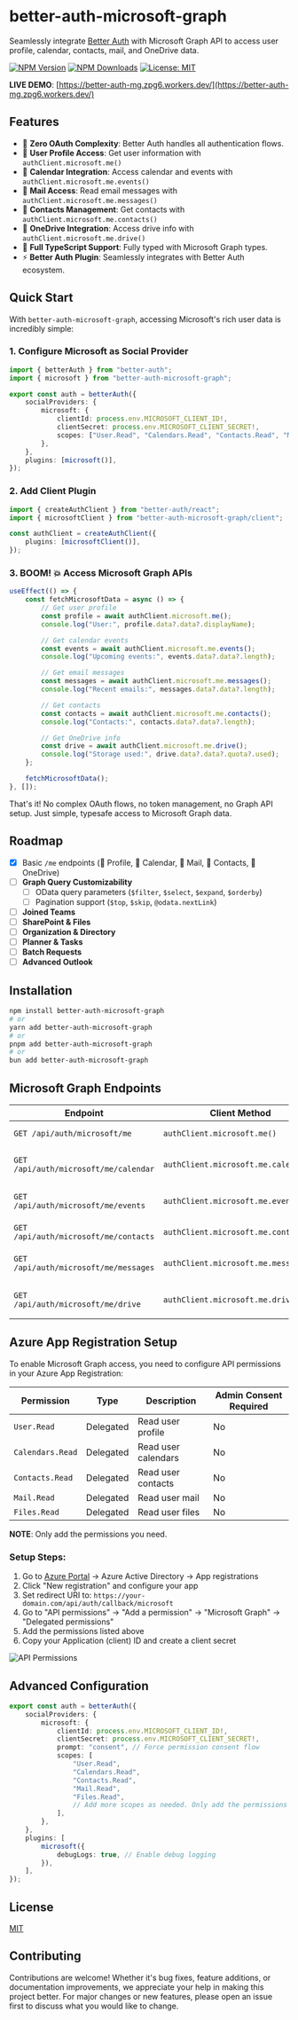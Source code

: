 # better-auth-microsoft-graph

Seamlessly integrate [Better Auth](https://github.com/better-auth/better-auth) with Microsoft Graph API to access user profile, calendar, contacts, mail, and OneDrive data.

[![NPM Version](https://img.shields.io/npm/v/better-auth-microsoft-graph)](https://www.npmjs.com/package/better-auth-microsoft-graph)
[![NPM Downloads](https://img.shields.io/npm/dt/better-auth-microsoft-graph)](https://www.npmjs.com/package/better-auth-microsoft-graph)
[![License: MIT](https://img.shields.io/npm/l/better-auth-microsoft-graph)](https://opensource.org/licenses/MIT)

**LIVE DEMO**: [https://better-auth-mg.zpg6.workers.dev/](https://better-auth-mg.zpg6.workers.dev/)

## Features

- 🔑 **Zero OAuth Complexity**: Better Auth handles all authentication flows.
- 👤 **User Profile Access**: Get user information with `authClient.microsoft.me()`
- 📅 **Calendar Integration**: Access calendar and events with `authClient.microsoft.me.events()`
- 📧 **Mail Access**: Read email messages with `authClient.microsoft.me.messages()`
- 👥 **Contacts Management**: Get contacts with `authClient.microsoft.me.contacts()`
- 💾 **OneDrive Integration**: Access drive info with `authClient.microsoft.me.drive()`
- 🔧 **Full TypeScript Support**: Fully typed with Microsoft Graph types.
- ⚡ **Better Auth Plugin**: Seamlessly integrates with Better Auth ecosystem.

## Quick Start

With `better-auth-microsoft-graph`, accessing Microsoft's rich user data is incredibly simple:

### 1. Configure Microsoft as Social Provider

```typescript
import { betterAuth } from "better-auth";
import { microsoft } from "better-auth-microsoft-graph";

export const auth = betterAuth({
    socialProviders: {
        microsoft: {
            clientId: process.env.MICROSOFT_CLIENT_ID!,
            clientSecret: process.env.MICROSOFT_CLIENT_SECRET!,
            scopes: ["User.Read", "Calendars.Read", "Contacts.Read", "Mail.Read", "Files.Read"],
        },
    },
    plugins: [microsoft()],
});
```

### 2. Add Client Plugin

```typescript
import { createAuthClient } from "better-auth/react";
import { microsoftClient } from "better-auth-microsoft-graph/client";

const authClient = createAuthClient({
    plugins: [microsoftClient()],
});
```

### 3. BOOM! 💥 Access Microsoft Graph APIs

```typescript
useEffect(() => {
    const fetchMicrosoftData = async () => {
        // Get user profile
        const profile = await authClient.microsoft.me();
        console.log("User:", profile.data?.data?.displayName);

        // Get calendar events
        const events = await authClient.microsoft.me.events();
        console.log("Upcoming events:", events.data?.data?.length);

        // Get email messages
        const messages = await authClient.microsoft.me.messages();
        console.log("Recent emails:", messages.data?.data?.length);

        // Get contacts
        const contacts = await authClient.microsoft.me.contacts();
        console.log("Contacts:", contacts.data?.data?.length);

        // Get OneDrive info
        const drive = await authClient.microsoft.me.drive();
        console.log("Storage used:", drive.data?.data?.quota?.used);
    };

    fetchMicrosoftData();
}, []);
```

That's it! No complex OAuth flows, no token management, no Graph API setup. Just simple, typesafe access to Microsoft Graph data.

## Roadmap

- [x] Basic `/me` endpoints (👤 Profile, 📅 Calendar, 📧 Mail, 👥 Contacts, 💾 OneDrive)
- [ ] **Graph Query Customizability**
    - [ ] OData query parameters (`$filter`, `$select`, `$expand`, `$orderby`)
    - [ ] Pagination support (`$top`, `$skip`, `@odata.nextLink`)
- [ ] **Joined Teams**
- [ ] **SharePoint & Files**
- [ ] **Organization & Directory**
- [ ] **Planner & Tasks**
- [ ] **Batch Requests**
- [ ] **Advanced Outlook**

## Installation

```bash
npm install better-auth-microsoft-graph
# or
yarn add better-auth-microsoft-graph
# or
pnpm add better-auth-microsoft-graph
# or
bun add better-auth-microsoft-graph
```

## Microsoft Graph Endpoints

| Endpoint                              | Client Method                        | Description                 |
| ------------------------------------- | ------------------------------------ | --------------------------- |
| `GET /api/auth/microsoft/me`          | `authClient.microsoft.me()`          | User profile information    |
| `GET /api/auth/microsoft/me/calendar` | `authClient.microsoft.me.calendar()` | User's primary calendar     |
| `GET /api/auth/microsoft/me/events`   | `authClient.microsoft.me.events()`   | User's calendar events      |
| `GET /api/auth/microsoft/me/contacts` | `authClient.microsoft.me.contacts()` | User's contacts             |
| `GET /api/auth/microsoft/me/messages` | `authClient.microsoft.me.messages()` | User's email messages       |
| `GET /api/auth/microsoft/me/drive`    | `authClient.microsoft.me.drive()`    | User's OneDrive information |

## Azure App Registration Setup

To enable Microsoft Graph access, you need to configure API permissions in your Azure App Registration:

| Permission       | Type      | Description         | Admin Consent Required |
| ---------------- | --------- | ------------------- | ---------------------- |
| `User.Read`      | Delegated | Read user profile   | No                     |
| `Calendars.Read` | Delegated | Read user calendars | No                     |
| `Contacts.Read`  | Delegated | Read user contacts  | No                     |
| `Mail.Read`      | Delegated | Read user mail      | No                     |
| `Files.Read`     | Delegated | Read user files     | No                     |

**NOTE**: Only add the permissions you need.

### Setup Steps:

1. Go to [Azure Portal](https://portal.azure.com/) → Azure Active Directory → App registrations
2. Click "New registration" and configure your app
3. Set redirect URI to: `https://your-domain.com/api/auth/callback/microsoft`
4. Go to "API permissions" → "Add a permission" → "Microsoft Graph" → "Delegated permissions"
5. Add the permissions listed above
6. Copy your Application (client) ID and create a client secret

![API Permissions](./docs/api-permissions.png)

## Advanced Configuration

```typescript
export const auth = betterAuth({
    socialProviders: {
        microsoft: {
            clientId: process.env.MICROSOFT_CLIENT_ID!,
            clientSecret: process.env.MICROSOFT_CLIENT_SECRET!,
            prompt: "consent", // Force permission consent flow
            scopes: [
                "User.Read",
                "Calendars.Read",
                "Contacts.Read",
                "Mail.Read",
                "Files.Read",
                // Add more scopes as needed. Only add the permissions you need.
            ],
        },
    },
    plugins: [
        microsoft({
            debugLogs: true, // Enable debug logging
        }),
    ],
});
```

## License

[MIT](./LICENSE)

## Contributing

Contributions are welcome! Whether it's bug fixes, feature additions, or documentation improvements, we appreciate your help in making this project better. For major changes or new features, please open an issue first to discuss what you would like to change.

